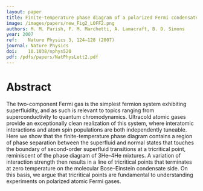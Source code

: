 ```yaml
---
layout: paper
title: Finite-temperature phase diagram of a polarized Fermi condensate
image: /images/papers/new_Fig2_LOFF2.png
authors: M. M. Parish, F. M. Marchetti, A. Lamacraft, B. D. Simons
year: 2007
ref: 	Nature Physics 3, 124–128 (2007)
journal: Nature Physics
doi: 	10.1038/nphys520
pdf: /pdfs/papers/NatPhysLett2.pdf
---
```


# Abstract

The two-component Fermi gas is the simplest fermion system exhibiting superfluidity, and as such is relevant to topics ranging from superconductivity to quantum chromodynamics. Ultracold atomic gases provide an exceptionally clean realization of this system, where interatomic interactions and atom spin populations are both independently tuneable. Here we show that the finite-temperature phase diagram contains a region of phase separation between the superfluid and normal states that touches the boundary of second-order superfluid transitions at a tricritical point, reminiscent of the phase diagram of 3He–4He mixtures. A variation of interaction strength then results in a line of tricritical points that terminates at zero temperature on the molecular Bose–Einstein condensate side. On this basis, we argue that tricritical points are fundamental to understanding experiments on polarized atomic Fermi gases.
